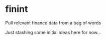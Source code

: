 finint
======

Pull relevant finance data from a bag of words

Just stashing some initial ideas here for now...
